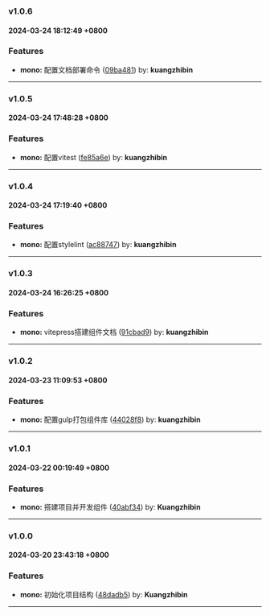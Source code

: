 ### v1.0.6
#### 2024-03-24 18:12:49 +0800

### Features

* **mono:** 配置文档部署命令  ([09ba481](https://github.com/bin-K/ued-plus/commit/09ba481)) by: **kuangzhibin**

---

### v1.0.5
#### 2024-03-24 17:48:28 +0800

### Features

* **mono:** 配置vitest  ([fe85a6e](https://github.com/bin-K/ued-plus/commit/fe85a6e)) by: **kuangzhibin**

---

### v1.0.4
#### 2024-03-24 17:19:40 +0800

### Features

* **mono:** 配置stylelint  ([ac88747](https://github.com/bin-K/ued-plus/commit/ac88747)) by: **kuangzhibin**

---

### v1.0.3
#### 2024-03-24 16:26:25 +0800

### Features

* **mono:** vitepress搭建组件文档  ([91cbad9](https://github.com/bin-K/ued-plus/commit/91cbad9)) by: **kuangzhibin**

---

### v1.0.2
#### 2024-03-23 11:09:53 +0800

### Features

* **mono:** 配置gulp打包组件库  ([44028f8](https://github.com/bin-K/ued-plus/commit/44028f8)) by: **kuangzhibin**

---

### v1.0.1
#### 2024-03-22 00:19:49 +0800

### Features

* **mono:** 搭建项目并开发组件  ([40abf34](https://github.com/bin-K/ued-plus/commit/40abf34)) by: **Kuangzhibin**

---

### v1.0.0
#### 2024-03-20 23:43:18 +0800

### Features

* **mono:** 初始化项目结构  ([48dadb5](https://github.com/bin-K/ued-plus/commit/48dadb5)) by: **Kuangzhibin**

---
